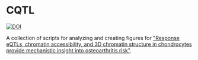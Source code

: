 # CQTL


[![DOI](https://zenodo.org/badge/DOI/10.5281/zenodo.13381857.svg)](https://doi.org/10.5281/zenodo.13381857)

A collection of scripts for analyzing and creating figures for ["Response eQTLs, chromatin accessibility, and 3D
chromatin structure in chondrocytes provide mechanistic insight into osteoarthritis risk"](https://www.biorxiv.org/content/10.1101/2024.05.05.592567v1).  


